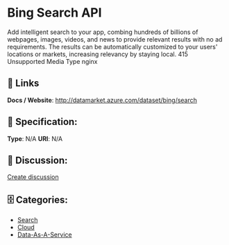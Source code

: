 # Bing Search API


Add intelligent search to your app, combing hundreds of billions of webpages, images, videos, and news to provide relevant results with no ad requirements. The results can be automatically customized to your users' locations or markets, increasing relevancy by staying local. 415 Unsupported Media Type nginx

##  🔗 Links
**Docs / Website**: http://datamarket.azure.com/dataset/bing/search

## 🧬 Specification:
**Type**: N/A
**URI**: N/A

## 💬 Discussion:
[Create discussion](https://github.com/apis-list/apis-list/discussions/new)

## 🗄️ Categories:
- [Search](https://github.com/apis-list/apis-list#search)
- [Cloud](https://github.com/apis-list/apis-list#cloud)
- [Data-As-A-Service](https://github.com/apis-list/apis-list#data-as-a-service)







